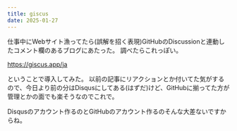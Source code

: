 ```yaml
---
title: giscus
date: 2025-01-27
---
```


仕事中にWebサイト漁ってたら(誤解を招く表現)GitHubのDiscussionと連動したコメント欄のあるブログにあたった。
調べたらこれっぽい。

<https://giscus.app/ja>

ということで導入してみた。
以前の記事にリアクションとか付いてた気がするので、今日より前の分はDisqusにしてある(はずだ)けど、GitHubに揃ってた方が管理とかの面でも楽そうなのでこれで。

Disqusのアカウント作るのとGitHubのアカウント作るのそんな大差ないですからね。
